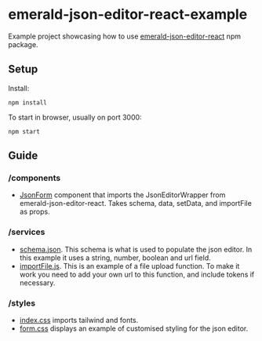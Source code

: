 # emerald-json-editor-react-example

Example project showcasing how to use [emerald-json-editor-react](https://www.npmjs.com/package/emerald-json-editor-react) npm package.

## Setup

Install:

```
npm install
```

To start in browser, usually on port 3000:

```
npm start
```

## Guide

### /components

- [JsonForm](src/components/JsonForm.js) component that imports the JsonEditorWrapper from emerald-json-editor-react. Takes schema, data, setData, and importFile as props.

### /services

- [schema.json](src/services/schema.json). This schema is what is used to populate the json editor. In this example it uses a string, number, boolean and url field.
- [importFile.js](src/services/importFile.js). This is an example of a file upload function. To make it work you need to add your own url to this function, and include tokens if necessary.

### /styles

- [index.css](src/styles/index.css) imports tailwind and fonts.
- [form.css](src/styles/form.css) displays an example of customised styling for the json editor.
